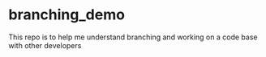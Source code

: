 # branching_demo
This repo is to help me understand branching and working on a code base with other developers